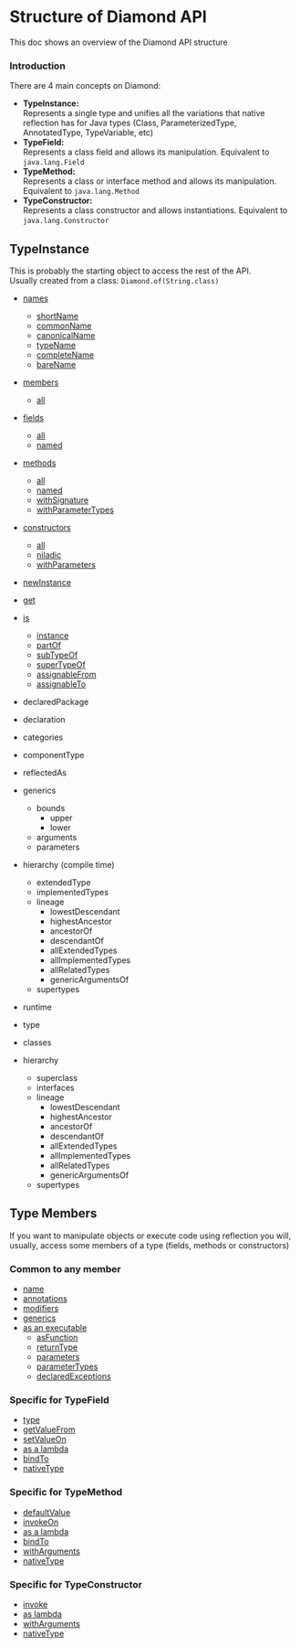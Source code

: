 # Structure of Diamond API
This doc shows an overview of the Diamond API structure

### Introduction
There are 4 main concepts on Diamond:
- **TypeInstance:**   
  Represents a single type and unifies all the variations that native reflection
  has for Java types (Class, ParameterizedType, AnnotatedType, TypeVariable, etc)
- **TypeField:**   
  Represents a class field and allows its manipulation. Equivalent to `java.lang.Field`
- **TypeMethod:**  
  Represents a class or interface method and allows its manipulation. Equivalent to `java.lang.Method`
- **TypeConstructor:**  
  Represents a class constructor and allows instantiations. Equivalent to `java.lang.Constructor`

## TypeInstance
This is probably the starting object to access the rest of the API.  
Usually created from a class: `Diamond.of(String.class)`

- [names](names_api_guide.md)
  - [shortName](names_api_guide.md#how-to-get-the-simple-name-of-a-class-typenamesshortname)
  - [commonName](names_api_guide.md#how-to-get-the-name-of-a-class-typenamescommonname)
  - [canonicalName](names_api_guide.md#hot-to-get-the-canonical-name-of-a-class-typenamescanonicalname)
  - [typeName](names_api_guide.md#how-to-get-the-typename-of-a-type-typenamestypename)
  - [completeName](names_api_guide.md#how-to-get-the-annotated-name-of-a-type-typenamescompletename)
  - [bareName](names_api_guide.md#how-to-get-the-minimum-name-of-a-type-typenamesbarename)

- [members](accessing-members_api_guide.md)
  - [all](accessing-members_api_guide.md#how-to-get-all-the-members-of-a-type-typeinstancemembers)
- [fields](accessing-members_api_guide.md#accessing-fields)
  - [all](accessing-members_api_guide.md#how-to-get-all-the-fields-of-a-type-typeinstancefields)
  - [named](accessing-members_api_guide.md#how-to-get-a-field-by-name-typeinstancenamed)
- [methods](accessing-members_api_guide.md#accessing-methods)
  - [all](accessing-members_api_guide.md#how-to-get-all-the-methods-of-a-type-typeinstancemethods)
  - [named](accessing-members_api_guide.md#how-to-get-a-method-by-name-typemethodsnamed)
  - [withSignature](accessing-members_api_guide.md#how-to-get-a-method-by-its-signature-typemethodswithsignature)
  - [withParameterTypes](accessing-members_api_guide.md#how-to-get-a-method-by-its-parameter-types-typemethodswithparametertypes)
- [constructors](accessing-members_api_guide.md#accessing-constructors)
  - [all](accessing-members_api_guide.md#how-to-get-all-the-constructors-of-a-type-typeinstanceconstructors)
  - [niladic](accessing-members_api_guide.md#how-to-get-the-no-arg-constructor-of-a-type-typeconstructorsniladic)
  - [withParameters](accessing-members_api_guide.md#how-to-get-a-constructor-by-its-parameter-types-typeconstructorswithparametertypes)

- [newInstance](instantiation_api_guide.md#how-to-quickly-create-an-instance-of-a-type-using-the-niladic-constructor-typeinstancenewinstance) 
- [get](instantiation_api_guide.md#how-to-use-a-type-as-a-supplier-typeinstanceget)

- [is](type-tests_api_guide.md#is-questions)
  - [instance](type-tests_api_guide.md#how-to-test-if-an-instance-belongs-to-a-type-typetestsinstance)
  - [partOf](type-tests_api_guide.md#how-to-test-if-a-type-represents-an-interface-typetestspartof)
  - [subTypeOf](type-tests_api_guide.md#how-to-test-if-a-type-is-a-compile-time-subtype-typetestssubtypeof)
  - [superTypeOf](type-tests_api_guide.md#how-to-test-if-a-type-is-a-compile-time-supertype-typetestssupertypeof)
  - [assignableFrom](type-tests_api_guide.md#how-to-test-if-a-type-includes-other-type-typetestsassignablefrom)
  - [assignableTo](type-tests_api_guide.md#how-to-test-if-a-type-can-be-assigned-into-other-type-typetestsassignableto)

- declaredPackage
- declaration
- categories
- componentType
- reflectedAs

- generics
  - bounds
    - upper
    - lower
  - arguments
  - parameters
  
- hierarchy (compile time)
  - extendedType
  - implementedTypes
  - lineage
    - lowestDescendant
    - highestAncestor
    - ancestorOf
    - descendantOf
    - allExtendedTypes
    - allImplementedTypes
    - allRelatedTypes
    - genericArgumentsOf
  - supertypes
  
- runtime
 - type
 - classes
 - hierarchy
   - superclass
   - interfaces
   - lineage
     - lowestDescendant
     - highestAncestor
     - ancestorOf
     - descendantOf
     - allExtendedTypes
     - allImplementedTypes
     - allRelatedTypes
     - genericArgumentsOf
   - supertypes

## Type Members
If you want to manipulate objects or execute code using reflection you will, 
usually, access some members of a type (fields, methods or constructors)

### Common to any member
- [name](members_api_guide.md#how-to-access-the-name-of-a-member-namedname)
- [annotations](members_api_guide.md#how-to-access-the-annotations-declared-on-a-member-annotatedannotations)
- [modifiers](members_api_guide.md#how-to-access-all-the-modifiers-of-a-member-modifiablemodifiers)
- [generics](members_api_guide.md#how-to-access-the-type-parameters-used-on-a-member-declaration-generifiedgenerics)
- [as an executable](members_api_guide.md#executable)
  - [asFunction](members_api_guide.md#how-to-get-a-polymorphic-lambda-from-a-member-executableasfunction)
  - [returnType](members_api_guide.md#how-to-know-the-return-type-of-any-member-used-as-function-executablereturntype)
  - [parameters](members_api_guide.md#how-to-know-the-expected-parameters-of-a-member-used-as-a-function-executableparameters)
  - [parameterTypes](members_api_guide.md#how-to-know-the-expected-parameter-types-of-a-member-used-as-function-parameterizedbehaviorparametertypes)
  - [declaredExceptions](members_api_guide.md#how-to-know-the-declared-exception-of-the-member-exceptionabledeclaredexceptions)
  
### Specific for TypeField
- [type](field-api-guide.md#how-to-know-the-type-of-a-field-typefieldtype)
- [getValueFrom](field-api-guide.md#how-to-get-the-value-of-a-field-from-an-object-typefieldgetvaluefrom)
- [setValueOn](field-api-guide.md#how-to-set-the-value-of-a-field-on-an-object-typefieldsetvalueon)
- [as a lambda](field-api-guide.md#field-used-as-lambda)
- [bindTo](field-api-guide.md#how-to-bind-an-instance-to-a-type-field-typefieldbindto)
- [nativeType](field-api-guide.md#how-to-get-the-native-reflection-instance-for-a-field-typefieldnativetype)

### Specific for TypeMethod
- [defaultValue](method-api-guide.md#how-to-get-the-default-value-of-a-method-typemethoddefaultvalue)
- [invokeOn](method-api-guide.md#how-to-invoke-a-method-in-an-instance-typemethodinvokeon)
- [as a lambda](method-api-guide.md#method-used-as-lambda)
- [bindTo](method-api-guide.md#how-to-bind-an-instance-to-a-type-method-typemethodbindto)
- [withArguments](method-api-guide.md#how-to-bind-arguments-to-the-parameters-of-a-method-typemethodwitharguments)
- [nativeType](method-api-guide.md#how-to-get-the-native-reflection-instance-for-a-method-typemethodnativetype)

### Specific for TypeConstructor
- [invoke](constructor-api-guide.md#how-to-invoke-a-constructor-typeconstructorinvoke)
- [as lambda](constructor-api-guide.md#constructor-used-as-lambda)
- [withArguments](constructor-api-guide.md#how-to-bind-arguments-to-the-parameters-of-a-constructor-typeconstructorwitharguments)
- [nativeType](constructor-api-guide.md#how-to-get-the-native-reflection-instance-for-a-constructor-typeconstructornativetype)